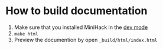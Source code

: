 # How to build documentation

1. Make sure that you installed MiniHack in the [dev mode](../README.md#extending-minihack)
3. `make html`
4. Preview the documention by open `_build/html/index.html`